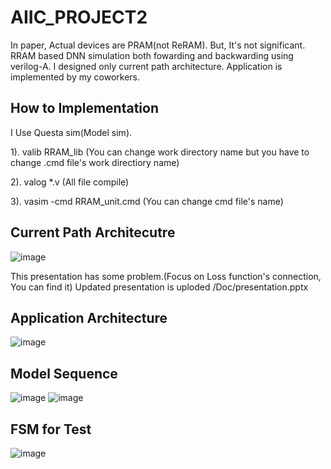 # AIIC_PROJECT2
In paper, Actual devices are PRAM(not ReRAM). But, It's not significant.
RRAM based DNN simulation both fowarding and backwarding using verilog-A.
I designed only current path architecture. Application is implemented by my coworkers.

## How to Implementation
I Use Questa sim(Model sim).

1). valib RRAM_lib (You can change work directory name but you have to change .cmd file's work directiory name)

2). valog *.v (All file compile)

3). vasim -cmd RRAM_unit.cmd (You can change cmd file's name)

## Current Path Architecutre
![image](https://user-images.githubusercontent.com/109369687/204360414-39a79b8f-842f-4891-a162-0ff270cb142d.png)

This presentation has some problem.(Focus on Loss function's connection, You can find it) Updated presentation is uploded /Doc/presentation.pptx
## Application Architecture
![image](https://user-images.githubusercontent.com/109369687/204360681-de30c5bc-4ecd-4a9f-9f31-124859808208.png)

## Model Sequence
![image](https://user-images.githubusercontent.com/109369687/204360818-f0357d3c-84eb-4749-b586-2755a47b08b4.png)
![image](https://user-images.githubusercontent.com/109369687/204360913-465b83cb-d232-4462-ad06-94c84df69a76.png)

## FSM for Test
![image](https://user-images.githubusercontent.com/109369687/204361054-f372e1b7-21ca-4807-9a80-320caa900daa.png)

